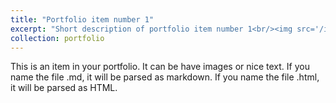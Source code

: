 ```yaml
---
title: "Portfolio item number 1"
excerpt: "Short description of portfolio item number 1<br/><img src='/images/plastic.png'>"
collection: portfolio
---
```


This is an item in your portfolio. It can be have images or nice text. If you name the file .md, it will be parsed as markdown. If you name the file .html, it will be parsed as HTML. 
